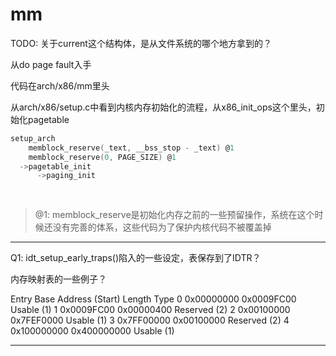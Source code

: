 # mm


TODO:
关于current这个结构体，是从文件系统的哪个地方拿到的？

从do page fault入手

代码在arch/x86/mm里头


从arch/x86/setup.c中看到内核内存初始化的流程，从x86_init_ops这个里头，初始化pagetable

```c
setup_arch
    memblock_reserve(_text, __bss_stop - _text) @1
    memblock_reserve(0, PAGE_SIZE) @1
  ->pagetable_init
      ->paging_init
        
  
```

> @1: memblock_reserve是初始化内存之前的一些预留操作，系统在这个时候还没有完善的体系，这些代码为了保护内核代码不被覆盖掉





---

Q1: idt_setup_early_traps()陷入的一些设定，表保存到了IDTR？

内存映射表的一些例子？

Entry	Base Address (Start)	Length	Type
0	0x00000000	0x0009FC00	Usable (1)
1	0x0009FC00	0x00000400	Reserved (2)
2	0x00100000	0x7FEF0000	Usable (1)
3	0x7FF00000	0x00100000	Reserved (2)
4	0x100000000	0x400000000	Usable (1)

---














